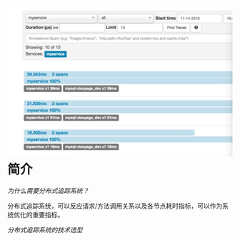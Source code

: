 # ![](/assets/zipkin.png)简介

_为什么需要分布式追踪系统？_

分布式追踪系统，可以反应请求/方法调用关系以及各节点耗时指标，可以作为系统优化的重要指标。

_分布式追踪系统的技术选型_





